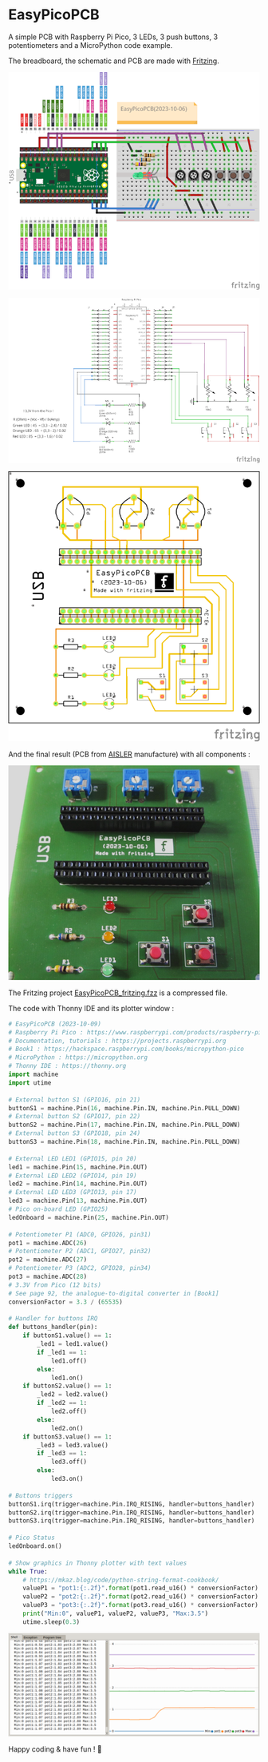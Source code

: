 # EasyPicoPCB

A simple PCB with Raspberry Pi Pico, 3 LEDs, 3 push buttons, 3 potentiometers and a MicroPython code example.

The breadboard, the schematic and PCB are made with [Fritzing](https://fritzing.org/).

![](assets/EasyPicoPCB_bb.png)

![](assets/EasyPicoPCB_schem.png)

![](assets/EasyPicoPCB_pcb.png)

And the final result (PCB from [AISLER](https://aisler.net/) manufacture) with all components :

![](assets/EasyPicoPCB_final.png)

The Fritzing project [EasyPicoPCB_fritzing.fzz](EasyPicoPCB_fritzing.fzz) is a compressed file.

The code with Thonny IDE and its plotter window :

```python
# EasyPicoPCB (2023-10-09)
# Raspberry Pi Pico : https://www.raspberrypi.com/products/raspberry-pi-pico/
# Documentation, tutorials : https://projects.raspberrypi.org
# Book1 : https://hackspace.raspberrypi.com/books/micropython-pico
# MicroPython : https://micropython.org
# Thonny IDE : https://thonny.org
import machine
import utime

# External button S1 (GPIO16, pin 21)
buttonS1 = machine.Pin(16, machine.Pin.IN, machine.Pin.PULL_DOWN)
# External button S2 (GPIO17, pin 22)
buttonS2 = machine.Pin(17, machine.Pin.IN, machine.Pin.PULL_DOWN)
# External button S3 (GPIO18, pin 24)
buttonS3 = machine.Pin(18, machine.Pin.IN, machine.Pin.PULL_DOWN)

# External LED LED1 (GPIO15, pin 20)
led1 = machine.Pin(15, machine.Pin.OUT)
# External LED LED2 (GPIO14, pin 19)
led2 = machine.Pin(14, machine.Pin.OUT)
# External LED LED3 (GPIO13, pin 17)
led3 = machine.Pin(13, machine.Pin.OUT)
# Pico on-board LED (GPIO25)
ledOnboard = machine.Pin(25, machine.Pin.OUT)

# Potentiometer P1 (ADC0, GPIO26, pin31)
pot1 = machine.ADC(26)
# Potentiometer P2 (ADC1, GPIO27, pin32)
pot2 = machine.ADC(27)
# Potentiometer P3 (ADC2, GPIO28, pin34)
pot3 = machine.ADC(28)
# 3.3V from Pico (12 bits)
# See page 92, the analogue-to-digital converter in [Book1]
conversionFactor = 3.3 / (65535)

# Handler for buttons IRQ
def buttons_handler(pin):
    if buttonS1.value() == 1:
        _led1 = led1.value()
        if _led1 == 1:
            led1.off()
        else:
            led1.on()
    if buttonS2.value() == 1:
        _led2 = led2.value()
        if _led2 == 1:
            led2.off()
        else:
            led2.on()
    if buttonS3.value() == 1:
        _led3 = led3.value()
        if _led3 == 1:
            led3.off()
        else:
            led3.on()

# Buttons triggers
buttonS1.irq(trigger=machine.Pin.IRQ_RISING, handler=buttons_handler)
buttonS2.irq(trigger=machine.Pin.IRQ_RISING, handler=buttons_handler)
buttonS3.irq(trigger=machine.Pin.IRQ_RISING, handler=buttons_handler)

# Pico Status
ledOnboard.on()

# Show graphics in Thonny plotter with text values
while True:
    # https://mkaz.blog/code/python-string-format-cookbook/
    valueP1 = "pot1:{:.2f}".format(pot1.read_u16() * conversionFactor)
    valueP2 = "pot2:{:.2f}".format(pot2.read_u16() * conversionFactor)
    valueP3 = "pot3:{:.2f}".format(pot3.read_u16() * conversionFactor)
    print("Min:0", valueP1, valueP2, valueP3, "Max:3.5")
    utime.sleep(0.3)
```

![](assets/EasyPicoPCB_thonny.png)

Happy coding & have fun ! :partying_face: